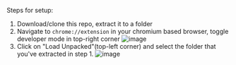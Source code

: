 Steps for setup:
1. Download/clone this repo, extract it to a folder
2. Navigate to `chrome://extension` in your chromium based browser, toggle developer mode in top-right corner
![image](https://user-images.githubusercontent.com/23459568/164379538-84284395-71bd-4e25-a477-898732fb59ff.png)
3. Click on "Load Unpacked"(top-left corner) and select the folder that you've extracted in step 1.
 ![image](https://user-images.githubusercontent.com/23459568/164380062-2390b29a-635d-4399-9355-5a5edcd405bc.png)

